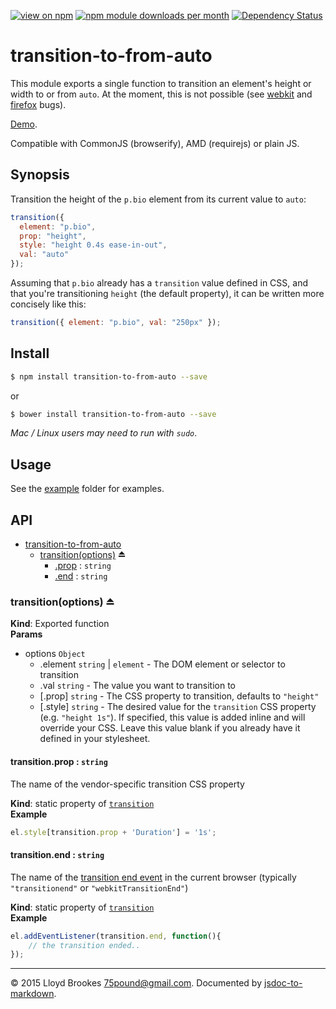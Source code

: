 [![view on npm](http://img.shields.io/npm/v/transition-to-from-auto.svg)](https://www.npmjs.org/package/transition-to-from-auto)
[![npm module downloads per month](http://img.shields.io/npm/dm/transition-to-from-auto.svg)](https://www.npmjs.org/package/transition-to-from-auto)
[![Dependency Status](https://david-dm.org/75lb/transition-to-from-auto.svg)](https://david-dm.org/75lb/transition-to-from-auto)

# transition-to-from-auto
This module exports a single function to transition an element's height or width to or from `auto`. At the moment, this is not possible (see [webkit](https://bugs.webkit.org/show_bug.cgi?id=16020) and [firefox](https://bugzilla.mozilla.org/show_bug.cgi?id=571344) bugs).

[Demo](http://75lb.github.io/transition-to-from-auto/).

Compatible with CommonJS (browserify), AMD (requirejs) or plain JS.

## Synopsis
Transition the height of the `p.bio` element from its current value to `auto`:
```js
transition({
  element: "p.bio",
  prop: "height",
  style: "height 0.4s ease-in-out",
  val: "auto"
});
```

Assuming that `p.bio` already has a `transition` value defined in CSS, and that you're transitioning `height` (the default property), it can be written more concisely like this: 
```js
transition({ element: "p.bio", val: "250px" });
```

## Install
```sh
$ npm install transition-to-from-auto --save
```
or 
```sh
$ bower install transition-to-from-auto --save
```
*Mac / Linux users may need to run with `sudo`*.

## Usage
See the [example](https://github.com/75lb/transition-to-from-auto/tree/master/example) folder for examples.

## API

* [transition-to-from-auto](#module_transition-to-from-auto)
  * [transition(options)](#exp_module_transition-to-from-auto--transition) ⏏
    * [.prop](#module_transition-to-from-auto--transition.prop) : <code>string</code>
    * [.end](#module_transition-to-from-auto--transition.end) : <code>string</code>

<a name="exp_module_transition-to-from-auto--transition"></a>
### transition(options) ⏏
**Kind**: Exported function  
**Params**
- options <code>Object</code>
  - .element <code>string</code> | <code>element</code> - The DOM element or selector to transition
  - .val <code>string</code> - The value you want to transition to
  - [.prop] <code>string</code> - The CSS property to transition, defaults to `"height"`
  - [.style] <code>string</code> - The desired value for the `transition` CSS property (e.g. `"height 1s"`). If specified, this value is added inline and will override your CSS. Leave this value blank if you already have it defined in your stylesheet.

<a name="module_transition-to-from-auto--transition.prop"></a>
#### transition.prop : <code>string</code>
The name of the vendor-specific transition CSS property

**Kind**: static property of <code>[transition](#exp_module_transition-to-from-auto--transition)</code>  
**Example**  
```js
el.style[transition.prop + 'Duration'] = '1s';
```
<a name="module_transition-to-from-auto--transition.end"></a>
#### transition.end : <code>string</code>
The name of the [transition end event](https://developer.mozilla.org/en-US/docs/Web/Events/transitionend) in the current browser (typically `"transitionend"` or `"webkitTransitionEnd"`)

**Kind**: static property of <code>[transition](#exp_module_transition-to-from-auto--transition)</code>  
**Example**  
```js
el.addEventListener(transition.end, function(){
    // the transition ended..
});
```

* * *

&copy; 2015 Lloyd Brookes <75pound@gmail.com>. Documented by [jsdoc-to-markdown](https://github.com/75lb/jsdoc-to-markdown).
